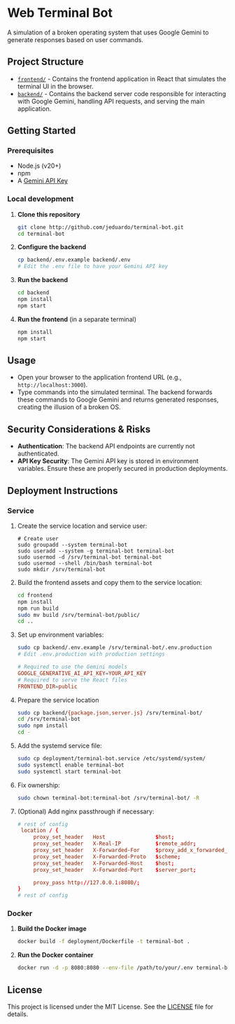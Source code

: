 # Web Terminal Bot

A simulation of a broken operating system that uses Google Gemini to generate responses based on user commands.

## Project Structure

- [`frontend/`](frontend/README.md) - Contains the frontend application in React that simulates the terminal UI in the browser. 
- [`backend/`](backend/README.md) - Contains the backend server code responsible for interacting with Google Gemini, handling API requests, and serving the main application.

## Getting Started

### Prerequisites

- Node.js (v20+)
- npm
- A [Gemini API Key](https://aistudio.google.com/app/apikey)

### Local development

1. **Clone this repository**
   ```bash
   git clone http://github.com/jeduardo/terminal-bot.git
   cd terminal-bot
   ```

2. **Configure the backend**
    ```bash
    cp backend/.env.example backend/.env
    # Edit the .env file to have your Gemini API key
    ```

3. **Run the backend**
   ```bash
   cd backend
   npm install
   npm start
   ```

3. **Run the frontend** (in a separate terminal)
   ```bash
   npm install
   npm start
   ```

## Usage

- Open your browser to the application frontend URL (e.g., `http://localhost:3000`).
- Type commands into the simulated terminal. The backend forwards these commands to Google Gemini and returns generated responses, creating the illusion of a broken OS.

## Security Considerations & Risks

- **Authentication**: The backend API endpoints are currently not authenticated.
- **API Key Security**: The Gemini API key is stored in environment variables. Ensure these are properly secured in production deployments.

## Deployment Instructions

### Service

1. Create the service location and service user:
   ```shell
   # Create user
   sudo groupadd --system terminal-bot
   sudo useradd --system -g terminal-bot terminal-bot
   sudo usermod -d /srv/terminal-bot terminal-bot
   sudo usermod --shell /bin/bash terminal-bot
   sudo mkdir /srv/terminal-bot
   ```

2. Build the frontend assets and copy them to the service location:
   ```bash
   cd frontend
   npm install
   npm run build
   sudo mv build /srv/terminal-bot/public/
   cd ..
   ```

2. Set up environment variables:
   ```bash
   sudo cp backend/.env.example /srv/terminal-bot/.env.production
   # Edit .env.production with production settings
   ```

   ```conf
   # Required to use the Gemini models
   GOOGLE_GENERATIVE_AI_API_KEY=YOUR_API_KEY
   # Required to serve the React files
   FRONTEND_DIR=public
   ```

3. Prepare the service location
   ```bash
   sudo cp backend/{package.json,server.js} /srv/terminal-bot/
   cd /srv/terminal-bot
   sudo npm install
   cd -
   ```

5. Add the systemd service file:
   ```bash
   sudo cp deployment/terminal-bot.service /etc/systemd/system/
   sudo systemctl enable terminal-bot
   sudo systemctl start terminal-bot
   ```

6. Fix ownership:
   ```bash
   sudo chown terminal-bot:terminal-bot /srv/terminal-bot/ -R
   ````

7. (Optional) Add nginx passthrough if necessary:
   ```conf
   # rest of config
    location / {
        proxy_set_header   Host                $host;
        proxy_set_header   X-Real-IP           $remote_addr;
        proxy_set_header   X-Forwarded-For     $proxy_add_x_forwarded_for;
        proxy_set_header   X-Forwarded-Proto   $scheme;
        proxy_set_header   X-Forwarded-Host    $host;
        proxy_set_header   X-Forwarded-Port    $server_port;

        proxy_pass http://127.0.0.1:8080/;
   }
   # rest of config

   ```

### Docker

1. **Build the Docker image**
   ```bash
   docker build -f deployment/Dockerfile -t terminal-bot .
   ```

2. **Run the Docker container**
   ```bash
   docker run -d -p 8080:8080 --env-file /path/to/your/.env terminal-bot
   ```

## License

This project is licensed under the MIT License. See the [LICENSE](LICENSE) file for details.

